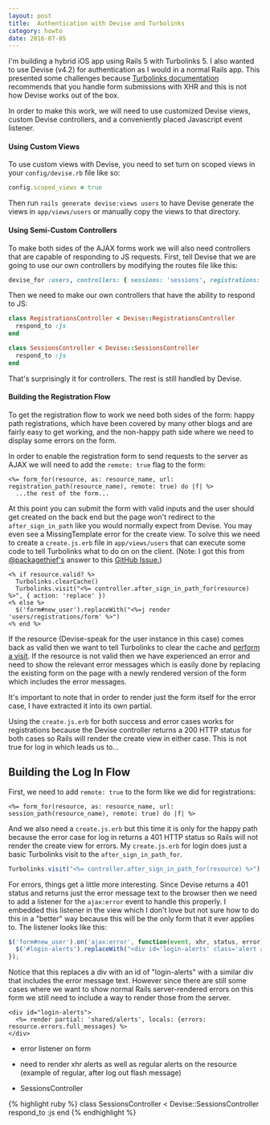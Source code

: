 ```yaml
---
layout: post
title:  Authentication with Devise and Turbolinks
category: howto
date: 2016-07-05
---
```


I'm building a hybrid iOS app using Rails 5 with Turbolinks 5.  I also wanted to use Devise (v4.2) for authentication as I would in a normal Rails app.  This presented some challenges because [Turbolinks documentation](https://github.com/turbolinks/turbolinks#redirecting-after-a-form-submission) recommends that you handle form submissions with XHR and this is not how Devise works out of the box.

In order to make this work, we will need to use customized Devise views, custom Devise controllers, and a conveniently placed Javascript event listener.

#### Using Custom Views

To use custom views with Devise, you need to set turn on scoped views in your `config/devise.rb` file like so:

```ruby
config.scoped_views = true
```

Then run `rails generate devise:views users` to have Devise generate the views in `app/views/users` or manually copy the views to that directory.

#### Using Semi-Custom Controllers

To make both sides of the AJAX forms work we will also need controllers that are capable of responding to JS requests.  First, tell Devise that we are going to use our own controllers by modifying the routes file like this:

```ruby
devise_for :users, controllers: { sessions: 'sessions', registrations: 'registrations' }
```

Then we need to make our own controllers that have the ability to respond to JS:

```ruby
class RegistrationsController < Devise::RegistrationsController
  respond_to :js
end

class SessionsController < Devise::SessionsController
  respond_to :js
end
```

That's surprisingly it for controllers. The rest is still handled by Devise.


#### Building the Registration Flow

To get the registration flow to work we need both sides of the form: happy path registrations, which have been covered by many other blogs and are fairly easy to get working, and the non-happy path side where we need to display some errors on the form.

In order to enable the registration form to send requests to the server as AJAX we will need to add the `remote: true` flag to the form:

```erb
<%= form_for(resource, as: resource_name, url: registration_path(resource_name), remote: true) do |f| %>
  ...the rest of the form...
```

At this point you can submit the form with valid inputs and the user should get created on the back end but the page won't redirect to the `after_sign_in_path` like you would normally expect from Devise.  You may even see a MissingTemplate error for the create view.  To solve this we need to create a `create.js.erb` file in `app/views/users` that can execute some code to tell Turbolinks what to do on on the client.  (Note: I got this from [@packagethief's](https://github.com/packagethief) answer to this [GitHub Issue.](https://github.com/turbolinks/turbolinks/issues/85))

```erb
<% if resource.valid? %>
  Turbolinks.clearCache()
  Turbolinks.visit("<%= controller.after_sign_in_path_for(resource) %>", { action: 'replace' })
<% else %>
  $('form#new_user').replaceWith("<%=j render 'users/registrations/form' %>")
<% end %>
```

If the resource (Devise-speak for the user instance in this case) comes back as valid then we want to tell Turbolinks to clear the cache and [perform a visit](https://github.com/turbolinks/turbolinks#each-navigation-is-a-visit).  If the resource is not valid then we have experienced an error and need to show the relevant error messages which is easily done by replacing the existing form on the page with a newly rendered version of the form which includes the error messages.

It's important to note that in order to render just the form itself for the error case, I have extracted it into its own partial.

Using the `create.js.erb` for both success and error cases works for registrations because the Devise controller returns a 200 HTTP status for both cases so Rails will render the create view in either case.  This is not true for log in which leads us to...

## Building the Log In Flow

First, we need to add `remote: true` to the form like we did for registrations:

```erb
<%= form_for(resource, as: resource_name, url: session_path(resource_name), remote: true) do |f| %>
```

And we also need a `create.js.erb` but this time it is only for the happy path because the error case for log in returns a 401 HTTP status so Rails will not render the create view for errors.  My `create.js.erb` for login does just a basic Turbolinks visit to the `after_sign_in_path_for`.

```javascript
Turbolinks.visit("<%= controller.after_sign_in_path_for(resource) %>")
```

For errors, things get a little more interesting.  Since Devise returns a 401 status and returns just the error message text to the browser then we need to add a listener for the `ajax:error` event to handle this properly. I embedded this listener in the view which I don't love but not sure how to do this in a "better" way because this will be the only form that it ever applies to.  The listener looks like this:

```javascript
$('form#new_user').on('ajax:error', function(event, xhr, status, error) {
  $('#login-alerts').replaceWith("<div id='login-alerts' class='alert alert-danger'>" + xhr.responseText + "</div>")
});
```

Notice that this replaces a div with an id of "login-alerts" with a similar div that includes the error message text.  However since there are still some cases where we want to show normal Rails server-rendered errors on this form we still need to include a way to render those from the server.

```erb
<div id="login-alerts">
  <%= render partial: 'shared/alerts', locals: {errors: resource.errors.full_messages} %>
</div>
```


* error listener on form
* need to render xhr alerts as well as regular alerts on the resource (example of regular, after log out flash message)

* SessionsController

{% highlight ruby %}
class SessionsController < Devise::SessionsController
  respond_to :js
end
{% endhighlight %}
